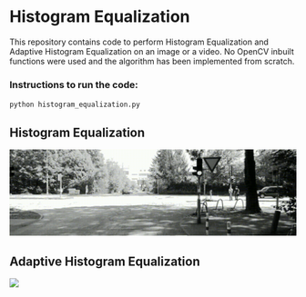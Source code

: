 # Histogram Equalization
This repository contains code to perform Histogram Equalization and Adaptive Histogram Equalization on an image or a video. No OpenCV inbuilt functions were used and the algorithm has been implemented from scratch.

### Instructions to run the code:
```
python histogram_equalization.py
```

## Histogram Equalization
<img src = https://github.com/abhijitmahalle/histogram_equalization/blob/master/gif/histogram_equalization.gif/>  

## Adaptive Histogram Equalization
<img src = https://github.com/abhijitmahalle/histogram_equalization/blob/master/gif/ahe.gif/>

